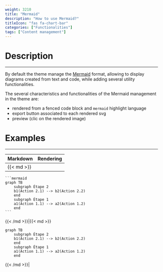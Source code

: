 ```yaml
---
weight: 3210
title: "Mermaid"
description: "How to use Mermaid?"
titleIcon: "fas fa-chart-bar"
categories: ["Functionalities"]
tags: ["Content management"]
---
```


# Description
---

By default the theme manage the [Mermaid](https://mermaid-js.github.io/mermaid/#/) format, allowing to display diagrams created from text and code, while adding several utility functionalities.

The several characteristics and functionalities of the Mermaid management in the theme are:
* rendered from a fenced code block and `mermaid` highlight language
* export button associated to each rendered svg
* preview (clic on the rendered image)

# Examples
---

| Markdown | Rendering |
| -------- | --------- |
|{{< md >}}
`````````
```mermaid
graph TB
    subgraph Étape 2
    b1(Action 2.1) --> b2(Action 2.2)
    end
    subgraph Étape 1
    a1(Action 1.1) --> a2(Action 1.2)
    end
```
`````````
{{< /md >}}|{{< md >}}
```mermaid
graph TB
    subgraph Étape 2
    b1(Action 2.1) --> b2(Action 2.2)
    end
    subgraph Étape 1
    a1(Action 1.1) --> a2(Action 1.2)
    end
```
{{< /md >}}|